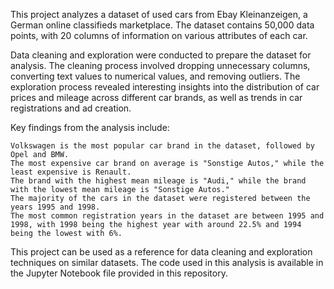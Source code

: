 This project analyzes a dataset of used cars from Ebay Kleinanzeigen, a German online classifieds marketplace. The dataset contains 50,000 data points, with 20 columns of information on various attributes of each car.

Data cleaning and exploration were conducted to prepare the dataset for analysis. The cleaning process involved dropping unnecessary columns, converting text values to numerical values, and removing outliers. The exploration process revealed interesting insights into the distribution of car prices and mileage across different car brands, as well as trends in car registrations and ad creation.

Key findings from the analysis include:

    Volkswagen is the most popular car brand in the dataset, followed by Opel and BMW.
    The most expensive car brand on average is "Sonstige Autos," while the least expensive is Renault.
    The brand with the highest mean mileage is "Audi," while the brand with the lowest mean mileage is "Sonstige Autos."
    The majority of the cars in the dataset were registered between the years 1995 and 1998.
    The most common registration years in the dataset are between 1995 and 1998, with 1998 being the highest year with around 22.5% and 1994 being the lowest with 6%.

This project can be used as a reference for data cleaning and exploration techniques on similar datasets. The code used in this analysis is available in the Jupyter Notebook file provided in this repository.

